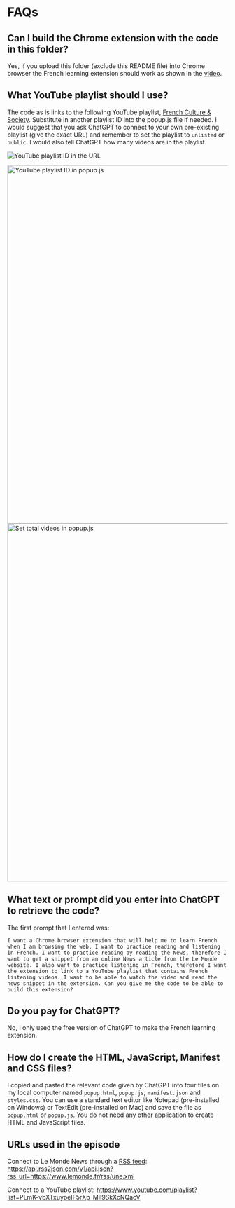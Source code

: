 # FAQs

## Can I build the Chrome extension with the code in this folder?

Yes, if you upload this folder (exclude this README file) into Chrome browser the French learning extension should work as shown in the [video](https://youtu.be/S96Mbqo6fu8?si=K_c-Xuei_ljMcIiI&t=436).

## What YouTube playlist should I use?

The code as is links to the following YouTube playlist, [French Culture & Society](https://www.youtube.com/playlist?list=PLmK-vbXTxuypeIF5rXp_MlI9SkXcNQacV). Substitute in another playlist ID into the popup.js file if needed. I would suggest that you ask ChatGPT to connect to your own pre-existing playlist (give the exact URL) and remember to set the playlist to `unlisted` or `public`. I would also tell ChatGPT how many videos are in the playlist.

![YouTube playlist ID in the URL](https://github.com/user-attachments/assets/3560b4be-297b-4305-b1a6-cd48b18ded65)

<img width="817" alt="YouTube playlist ID in popup.js" src="https://github.com/user-attachments/assets/f5d7f5da-5bf2-4b51-8a2b-2c16ea022cce">

<img width="817" alt="Set total videos in popup.js" src="https://github.com/user-attachments/assets/4cd5ddba-3c1c-4074-aaa3-3d65f885f1bb">

## What text or prompt did you enter into ChatGPT to retrieve the code?

The first prompt that I entered was: 

`I want a Chrome browser extension that will help me to learn French when I am browsing the web. I want to practice reading and listening in French. I want to practice reading by reading the News, therefore I want to get a snippet from an online News article from the Le Monde website. I also want to practice listening in French, therefore I want the extension to link to a YouTube playlist that contains French listening videos. I want to be able to watch the video and read the news snippet in the extension. Can you give me the code to be able to build this extension?`

## Do you pay for ChatGPT?

No, I only used the free version of ChatGPT to make the French learning extension.

## How do I create the HTML, JavaScript, Manifest and CSS files?

I copied and pasted the relevant code given by ChatGPT into four files on my local computer named `popup.html`, `popup.js`, `manifest.json` and `styles.css`. You can use a standard text editor like Notepad (pre-installed on Windows) or TextEdit (pre-installed on Mac) and save the file as `popup.html` or `popup.js`. You do not need any other application to create HTML and JavaScript files.

## URLs used in the episode

Connect to Le Monde News through a [RSS feed](https://www.lemonde.fr/actualite-medias/article/2019/08/12/les-flux-rss-du-monde-fr_5498778_3236.html): https://api.rss2json.com/v1/api.json?rss_url=https://www.lemonde.fr/rss/une.xml

Connect to a YouTube playlist: https://www.youtube.com/playlist?list=PLmK-vbXTxuypeIF5rXp_MlI9SkXcNQacV

